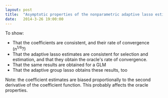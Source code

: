 ```yaml
---
layout: post
title:  "Asymptotic properties of the nonparametric adaptive lasso estimates"
date:   2014-3-26 19:00:00
---
```


To show:

 - That the coefficients are consistent, and their rate of convergence ($n^{1/6}$?)
 - That the adaptive lasso estimates are consistent for selection and estimation, and that they obtain the oracle's rate of convergence.
 - That the same results are obtained for a GLM
 - That the adaptive group lasso obtains these results, too
 
Note: the coefficient estimates are biased proportionally to the second derivative of the coefficient function. This probably affects the oracle properties.
 
 